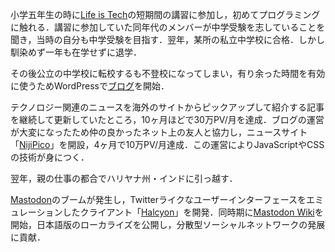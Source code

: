 小学五年生の時に[Life is Tech](https://life-is-tech.com)の短期間の講習に参加し，初めてプログラミングに触れる．講習に参加していた同年代のメンバーが中学受験を志していることを聞き，当時の自分も中学受験を目指す．翌年，某所の私立中学校に合格．しかし馴染めず一年も在学せずに退学．

その後公立の中学校に転校するも不登校になってしまい，有り余った時間を有効に使うためWordPressで[ブログ](http://sigurd.dio-vox.com)を開始．

テクノロジー関連のニュースを海外のサイトからピックアップして紹介する記事を継続して更新していたところ，10ヶ月ほどで30万PV/月を達成．ブログの運営が大変になったため仲の良かったネット上の友人と協力し，ニュースサイト「[NijiPico](https://nijipi.co)」を開設，4ヶ月で10万PV/月達成．この運営によりJavaScriptやCSSの技術が身につく．

翌年，親の仕事の都合でハリヤナ州・インドに引っ越す．

[Mastodon](https://joinmastodon.org)のブームが発生し，Twitterライクなユーザーインターフェースをエミュレーションしたクライアント「[Halcyon](https://twitter.com/Gargron/status/870737409625010176)」を開発．同時期に[Mastodon Wiki](https://mstdn.wiki)を開始，日本語版のローカライズを公開し，分散型ソーシャルネットワークの発展に貢献．
